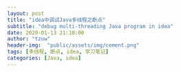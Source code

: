 ```yaml
---
layout: post
title: "idea中调试Java多线程之断点"
subtitle: "debug multi-threading Java program in idea"
date: 2020-01-13 21:10:00
author: "tzuw"
header-img:  "public/assets/img/cement.png"
tags: [多线程, 断点, idea, 学习笔记] 
categories: [Java, idea]
---
```


